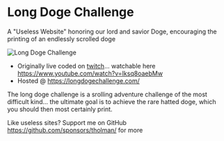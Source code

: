 # Long Doge Challenge
A "Useless Website" honoring our lord and savior Doge, encouraging the printing of an endlessly scrolled doge

![Long Doge Challenge](https://longdogechallenge.com/assets/share.png)

- Originally live coded on [twitch](https://www.twitch.tv/timbuildsuselesswebsites)... watchable here https://www.youtube.com/watch?v=Iksq8oaebMw
- Hosted @ https://longdogechallenge.com/

The long doge challenge is a srolling adventure challenge of the most difficult kind... the ultimate goal is to achieve the rare hatted doge, which you should then most certainly print.

Like useless sites? Support me on GitHub https://github.com/sponsors/tholman/ for more
